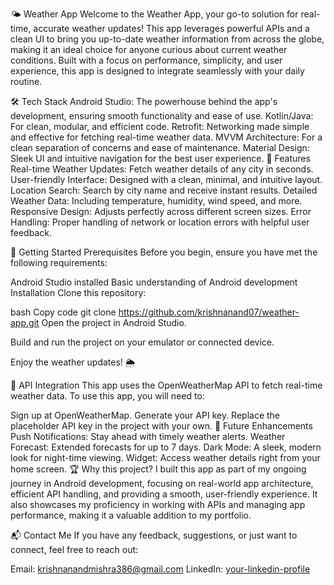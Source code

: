 🌤 Weather App
Welcome to the Weather App, your go-to solution for real-time, accurate weather updates! This app leverages powerful APIs and a clean UI to bring you up-to-date weather information from across the globe, making it an ideal choice for anyone curious about current weather conditions. Built with a focus on performance, simplicity, and user experience, this app is designed to integrate seamlessly with your daily routine.

🛠️ Tech Stack
Android Studio: The powerhouse behind the app's development, ensuring smooth functionality and ease of use.
Kotlin/Java: For clean, modular, and efficient code.
Retrofit: Networking made simple and effective for fetching real-time weather data.
MVVM Architecture: For a clean separation of concerns and ease of maintenance.
Material Design: Sleek UI and intuitive navigation for the best user experience.
🌟 Features
Real-time Weather Updates: Fetch weather details of any city in seconds.
User-friendly Interface: Designed with a clean, minimal, and intuitive layout.
Location Search: Search by city name and receive instant results.
Detailed Weather Data: Including temperature, humidity, wind speed, and more.
Responsive Design: Adjusts perfectly across different screen sizes.
Error Handling: Proper handling of network or location errors with helpful user feedback.


🚀 Getting Started
Prerequisites
Before you begin, ensure you have met the following requirements:

Android Studio installed
Basic understanding of Android development
Installation
Clone this repository:

bash
Copy code
git clone https://github.com/krishnanand07/weather-app.git
Open the project in Android Studio.

Build and run the project on your emulator or connected device.

Enjoy the weather updates! 🌦️

🧩 API Integration
This app uses the OpenWeatherMap API to fetch real-time weather data. To use this app, you will need to:

Sign up at OpenWeatherMap.
Generate your API key.
Replace the placeholder API key in the project with your own.
🔮 Future Enhancements
Push Notifications: Stay ahead with timely weather alerts.
Weather Forecast: Extended forecasts for up to 7 days.
Dark Mode: A sleek, modern look for night-time viewing.
Widget: Access weather details right from your home screen.
🏆 Why this project?
I built this app as part of my ongoing journey in Android development, focusing on real-world app architecture, efficient API handling, and providing a smooth, user-friendly experience. It also showcases my proficiency in working with APIs and managing app performance, making it a valuable addition to my portfolio.

📬 Contact Me
If you have any feedback, suggestions, or just want to connect, feel free to reach out:

Email: krishnanandmishra386@gmail.com
LinkedIn: [your-linkedin-profile](https://www.linkedin.com/in/coder-krishna-nand-mishra/)
